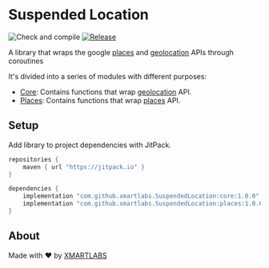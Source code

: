 # Suspended Location
![Check and compile](https://github.com/xmartlabs/SuspendedLocation/workflows/Check20compile/badge.svg?branch=master)
[![Release](https://jitpack.io/v/xmartlabs/AndroidSwissKnife.svg)](https://jitpack.io/#xmartlabs/SuspendedLocation)

A library that wraps the google [places](https://developers.google.com/places/android-sdk/overview) and [geolocation](https://developers.google.com/android/reference/com/google/android/gms/location/package-summary) APIs through coroutines

It's divided into a series of modules with different purposes:
- [Core](/core): Contains functions that wrap [geolocation](https://developers.google.com/android/reference/com/google/android/gms/location/package-summary) API.
- [Places](/places): Contains functions that wrap [places](https://developers.google.com/places/android-sdk/overview) API.

## Setup
Add library to project dependencies with JitPack.

```groovy
repositories {
    maven { url "https://jitpack.io" }
}

dependencies {
    implementation "com.github.xmartlabs.SuspendedLocation:core:1.0.0"
    implementation "com.github.xmartlabs.SuspendedLocation:places:1.0.0"
}
```

## About
Made with ❤️ by [XMARTLABS](http://xmartlabs.com)
